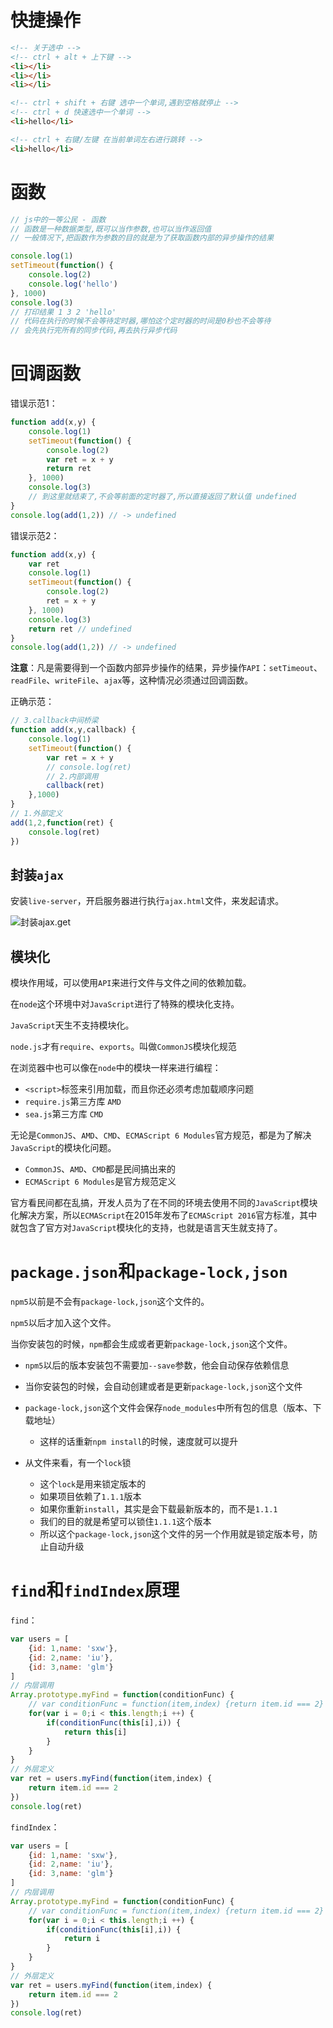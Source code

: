 # 快捷操作

```html
<!-- 关于选中 -->
<!-- ctrl + alt + 上下键 -->
<li></li>
<li></li>
<li></li>
```

```html
<!-- ctrl + shift + 右键 选中一个单词,遇到空格就停止 -->
<!-- ctrl + d 快速选中一个单词 -->
<li>hello</li>
```

```html
<!-- ctrl + 右键/左键 在当前单词左右进行跳转 -->
<li>hello</li>
```

# 函数

```js
// js中的一等公民 - 函数
// 函数是一种数据类型,既可以当作参数,也可以当作返回值
// 一般情况下,把函数作为参数的目的就是为了获取函数内部的异步操作的结果
```

```js
console.log(1)
setTimeout(function() {
    console.log(2)
    console.log('hello')
}, 1000)
console.log(3)
// 打印结果 1 3 2 'hello'
// 代码在执行的时候不会等待定时器,哪怕这个定时器的时间是0秒也不会等待
// 会先执行完所有的同步代码,再去执行异步代码
```

# 回调函数

错误示范1：

```js
function add(x,y) {
    console.log(1)
    setTimeout(function() {
        console.log(2)
        var ret = x + y
        return ret
    }, 1000)
    console.log(3)
    // 到这里就结束了,不会等前面的定时器了,所以直接返回了默认值 undefined
}
console.log(add(1,2)) // -> undefined
```

错误示范2：

```js
function add(x,y) {
    var ret
    console.log(1)
    setTimeout(function() {
        console.log(2)
        ret = x + y
    }, 1000)
    console.log(3)
    return ret // undefined
}
console.log(add(1,2)) // -> undefined
```

**注意**：凡是需要得到一个函数内部异步操作的结果，异步操作`API`：`setTimeout`、`readFile`、`writeFile`、`ajax`等，这种情况必须通过回调函数。

正确示范：

```js
// 3.callback中间桥梁
function add(x,y,callback) {
    console.log(1)
    setTimeout(function() {
        var ret = x + y
        // console.log(ret)
        // 2.内部调用
        callback(ret)
    },1000)
}
// 1.外部定义
add(1,2,function(ret) {
    console.log(ret)
})
```

## 封装`ajax`

安装`live-server`，开启服务器进行执行`ajax.html`文件，来发起请求。

![封装ajax.get](D:\notes\node\img\08.知识补充\封装ajax.get.jpg)

## 模块化

模块作用域，可以使用`API`来进行文件与文件之间的依赖加载。

在`node`这个环境中对`JavaScript`进行了特殊的模块化支持。

`JavaScript`天生不支持模块化。

`node.js`才有`require`、`exports`。叫做`CommonJS`模块化规范

在浏览器中也可以像在`node`中的模块一样来进行编程：

- `<script>`标签来引用加载，而且你还必须考虑加载顺序问题
- `require.js`第三方库 `AMD`
- `sea.js`第三方库 `CMD`

无论是`CommonJS`、`AMD`、`CMD`、`ECMAScript 6 Modules`官方规范，都是为了解决`JavaScript`的模块化问题。

- `CommonJS`、`AMD`、`CMD`都是民间搞出来的
- `ECMAScript 6 Modules`是官方规范定义

官方看民间都在乱搞，开发人员为了在不同的环境去使用不同的`JavaScript`模块化解决方案，所以`ECMAScript`在2015年发布了`ECMAScript 2016`官方标准，其中就包含了官方对`JavaScript`模块化的支持，也就是语言天生就支持了。

# `package.json`和`package-lock,json`

`npm5`以前是不会有`package-lock,json`这个文件的。

`npm5`以后才加入这个文件。

当你安装包的时候，`npm`都会生成或者更新`package-lock,json`这个文件。

- `npm5`以后的版本安装包不需要加`--save`参数，他会自动保存依赖信息
- 当你安装包的时候，会自动创建或者是更新`package-lock,json`这个文件
- `package-lock,json`这个文件会保存`node_modules`中所有包的信息（版本、下载地址）
  - 这样的话重新`npm install`的时候，速度就可以提升

- 从文件来看，有一个`lock`锁
  - 这个`lock`是用来锁定版本的
  - 如果项目依赖了`1.1.1`版本
  - 如果你重新`install`，其实是会下载最新版本的，而不是`1.1.1`
  - 我们的目的就是希望可以锁住`1.1.1`这个版本
  - 所以这个`package-lock,json`这个文件的另一个作用就是锁定版本号，防止自动升级

# `find`和`findIndex`原理

`find`：

```js
var users = [
    {id: 1,name: 'sxw'},
    {id: 2,name: 'iu'},
    {id: 3,name: 'glm'}
]
// 内层调用
Array.prototype.myFind = function(conditionFunc) {
    // var conditionFunc = function(item,index) {return item.id === 2}
    for(var i = 0;i < this.length;i ++) {
        if(conditionFunc(this[i],i)) {
            return this[i]
        }
    }
}
// 外层定义
var ret = users.myFind(function(item,index) {
    return item.id === 2
})
console.log(ret)
```

`findIndex`：

```js
var users = [
    {id: 1,name: 'sxw'},
    {id: 2,name: 'iu'},
    {id: 3,name: 'glm'}
]
// 内层调用
Array.prototype.myFind = function(conditionFunc) {
    // var conditionFunc = function(item,index) {return item.id === 2}
    for(var i = 0;i < this.length;i ++) {
        if(conditionFunc(this[i],i)) {
            return i
        }
    }
}
// 外层定义
var ret = users.myFind(function(item,index) {
    return item.id === 2
})
console.log(ret)
```

